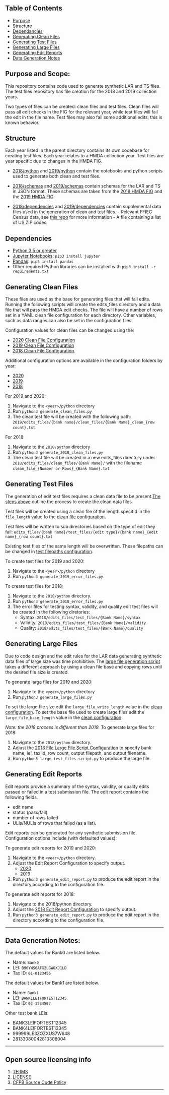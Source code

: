 ## Table of Contents
- [Purpose](https://github.com/cfpb/hmda-test-files#purpose)
- [Structure](https://github.com/cfpb/hmda-test-files#structure)
- [Dependancies](https://github.com/cfpb/hmda-test-files#dependencies)
- [Generating Clean Files](https://github.com/cfpb/hmda-test-files#generating-clean-files)
- [Generating Test Files](https://github.com/cfpb/hmda-test-files#generating-test-files)
- [Generating Large Files](https://github.com/cfpb/hmda-test-files#generating-large-files)
- [Generating Edit Reports](https://github.com/cfpb/hmda-test-files#generating-edit-reports)
- [Data Generation Notes](https://github.com/cfpb/hmda-test-files#data-generation-notes)


## Purpose and Scope:
This repository contains code used to generate synthetic LAR and TS files. The test files repository has file creation for the 2018 and 2019 collection years. 

Two types of files can be created: clean files and test files. Clean files will pass all edit checks in the FIG for the relevant year, while test files will fail the edit in the file name. Test files may also fail some additional edits, this is known behavior.

## Structure
Each year listed in the parent directory contains its own codebase for creating test files. Each year relates to a HMDA collection year. Test files are year specific due to changes in the HMDA FIG.

- [2018/python](https://github.com/cfpb/hmda-test-files/tree/master/2018/python) and [2019/python](https://github.com/cfpb/hmda-test-files/tree/master/2019/python) contain the notebooks and python scripts used to generate both clean and test files.

- [2018/schemas](https://github.com/cfpb/hmda-test-files/tree/master/2018/schemas) and [2019/schemas](https://github.com/cfpb/hmda-test-files/tree/master/2019/schemas) contain schemas for the LAR and TS in JSON format. These schemas are taken from the [2018 HMDA FIG](https://s3.amazonaws.com/cfpb-hmda-public/prod/help/2018-hmda-fig-2018-hmda-rule.pdf) and the [2019 HMDA FIG](https://s3.amazonaws.com/cfpb-hmda-public/prod/help/2019-hmda-fig.pdf)

- [2018/dependencies](https://github.com/cfpb/hmda-test-files/tree/master/2018/dependencies) and [2019/dependencies](https://github.com/cfpb/hmda-test-files/tree/master/2019/dependencies) contain supplemental data files used in the generation of clean and test files. 
       - Relevant FFIEC Census data, see [this repo](https://github.com/cfpb/hmda-census) for more information
       - A file containing a list of US ZIP codes


## Dependencies
- [Python 3.5 or greater](https://www.python.org/downloads/)
- [Jupyter Notebooks](http://jupyter.org/): `pip3 install jupyter`
- [Pandas](http://pandas.pydata.org/): `pip3 install pandas`
- Other required Python libraries can be installed with `pip3 install -r requirements.txt`


## Generating Clean Files

These files are used as the base for generating files that will fail edits. Running the following scripts will create the edits_files directory and a data file that will pass the HMDA edit checks. The file will have a number of rows set in a YAML clean file configuration for each directory. Other variables, such as data ranges can also be set in the configuration files.

Configuration values for clean files can be changed using the:
- [2020 Clean File Configuration](https://github.com/cfpb/hmda-test-files/blob/master/2020/python/configurations/clean_file_config.yaml)
- [2019 Clean File Configuration](https://github.com/cfpb/hmda-test-files/blob/master/2019/python/configurations/clean_file_config.yaml)
- [2018 Clean File Configuration](https://github.com/cfpb/hmda-test-files/blob/master/2018/python/configurations/clean_file_config.yaml). 

Additional configuration options are available in the configuration folders by year:
- [2020](https://github.com/cfpb/hmda-test-files/tree/master/2020/python/configurations)
- [2019](https://github.com/cfpb/hmda-test-files/tree/master/2019/python/configurations)
- [2018](https://github.com/cfpb/hmda-test-files/tree/master/2018/python/configurations)


For 2019 and 2020:
1. Navigate to the `<year>/python` directory
2. Run `python3 generate_clean_files.py`
4. The clean test file will be created with the following path: `2019/edits_files/{bank name}/clean_files/{Bank Name}_clean_{row count}.txt`.

For 2018:
1. Navigate to the `2018/python` directory
2. Run `python3 generate_2018_clean_files.py`
3. The clean test file will be created in a new edits_files directory under `2018/edits_files/clean_files/{Bank Name}/` with the filename `clean_file_{Number or Rows}_{Bank Name}.txt`


## Generating Test Files
The generation of edit test files requires a clean data file to be present.[The steps above](https://github.com/cfpb/hmda-test-files/tree/master/readme.md/#generating-clean-files) outline the process to create the clean data files. 

Test files will be created using a clean file of the length specifid in the `file_length` value fo the [clean file configuration](https://github.com/cfpb/hmda-test-files/blob/master/2019/python/configurations/clean_file_config.yaml).

Test files will be written to sub directories based on the type of edit they fail:
`edits_files/{bank name}/test_files/{edit type}/{bank name}_{edit name}_{row count}.txt`

Existing test files of the same length will be overwritten.
These filepaths can be changed in [test filepaths configuration](https://github.com/cfpb/hmda-test-files/blob/master/2019/python/configurations/test_filepaths.yaml).


To create test files for 2019 and 2020: 
1. Navigate to the `<year>/python` directory
2. Run `python3 generate_2019_error_files.py`

To create test files for 2018: 
1. Navigate to the `2018/python` directory.
2. Run `python3 generate_2018_error_files.py`
3. The error files for testing syntax, validity, and quality edit test files will be created in the following diretories:
	- Syntax: `2018/edits_files/test_files/{Bank Name}/syntax`
	- Validity: `2018/edits_files/test_files/{Bank Name}/validity`
	- Quality: `2018/edits_files/test_files/{Bank Name}/quality`


## Generating Large Files 
Due to code design and the edit rules for the LAR data generating synthetic data files of large size was time prohibitive. The [large file generation script](https://github.com/cfpb/hmda-test-files/blob/master/2019/python/generate_large_files.py) takes a different approach by using a clean file base and copying rows until the desired file size is created.

To generate large files for 2019 and 2020: 
1. Navigate to the `<year>/python` directory
2. Run `python3 generate_large_files.py` 

To set the large file size edit the `large_file_write_length` value in the [clean configuration](https://github.com/cfpb/hmda-test-files/blob/master/2019/python/configurations/clean_file_config.yaml).
To set the base file used to create large files edit the `large_file_base_length` value in the [clean configuration](https://github.com/cfpb/hmda-test-files/blob/master/2019/python/configurations/clean_file_config.yaml).

*Note: the 2018 process is different than 2019.*
To generate large files for 2018: 
1. Navigate to the `2018/python` directory.
2. Adjust the [2018 File Large File Script Configuration](https://github.com/cfpb/hmda-test-files/tree/master/2018/python/configurations/test_filepaths.yaml) to specify bank name, lei, tax id, row count, output filepath, and output filename. 
3. Run `python3 large_test_files_script.py` to produce the large file. 


## Generating Edit Reports
Edit reports provide a summary of the syntax, validity, or quality edits passed or failed in a test submission file. The edit report contains the following fields. 

* edit name
* status (pass/fail)
* number of rows failed
* ULIs/NULIs of rows that failed (as a list). 

Edit reports can be generated for any synthetic submission file. Configuration options include (with defaulted values):

To generate edit reports for 2019 and 2020:  
1. Navigate to the `<year>/python` directory.
2. Adjust the Edit Report Configuration to specify output. 
	- [2020](https://github.com/cfpb/hmda-test-files/tree/master/2020/python/configurations/edit_report_config.yaml)
	- [2019](https://github.com/cfpb/hmda-test-files/tree/master/2019/python/configurations/edit_report_config.yaml)
3. Run `python3 generate_edit_report.py` to produce the edit report in the directory according to the configuration file. 

To generate edit reports for 2018:  
1. Navigate to the 2018/python directory.
2. Adjust the [2018 Edit Report Configuration](https://github.com/cfpb/hmda-test-files/tree/master/2018/python/configurations/edit_report_config.yaml) to specify output. 
3. Run `python3 generate_edit_report.py` to produce the edit report in the directory according to the configuration file. 

----
## Data Generation Notes:
The default values for Bank0 are listed below. 

- Name: `Bank0`
- LEI: `B90YWS6AFX2LGWOXJ1LD`
- Tax ID: `01-0123456`

The default values for Bank1 are listed below. 

- Name: `Bank1`
- LEI: `BANK1LEIFORTEST12345`
- Tax ID: `02-1234567`

Other test bank LEIs:
- BANK3LEIFORTEST12345
- BANK4LEIFORTEST12345
- 999999LE3ZOZXUS7W648
- 28133080042813308004

----
## Open source licensing info
1. [TERMS](TERMS.md)
2. [LICENSE](https://github.com/cfpb/hmda-platform/blob/master/LICENSE)
3. [CFPB Source Code Policy](https://github.com/cfpb/source-code-policy/)
----
